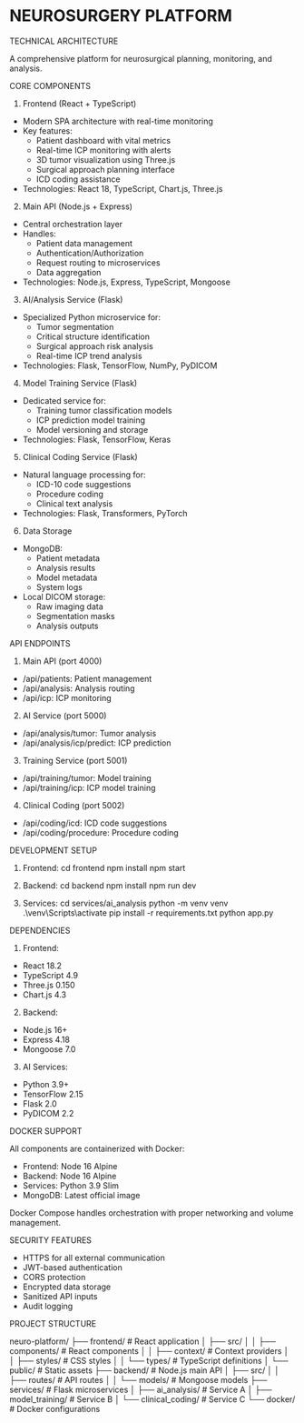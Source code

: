 NEUROSURGERY PLATFORM
====================

TECHNICAL ARCHITECTURE

A comprehensive platform for neurosurgical planning, monitoring, and analysis.

CORE COMPONENTS

1. Frontend (React + TypeScript)
- Modern SPA architecture with real-time monitoring
- Key features:
  * Patient dashboard with vital metrics
  * Real-time ICP monitoring with alerts
  * 3D tumor visualization using Three.js
  * Surgical approach planning interface
  * ICD coding assistance
- Technologies: React 18, TypeScript, Chart.js, Three.js

2. Main API (Node.js + Express)
- Central orchestration layer
- Handles:
  * Patient data management
  * Authentication/Authorization
  * Request routing to microservices
  * Data aggregation
- Technologies: Node.js, Express, TypeScript, Mongoose

3. AI/Analysis Service (Flask)
- Specialized Python microservice for:
  * Tumor segmentation
  * Critical structure identification
  * Surgical approach risk analysis
  * Real-time ICP trend analysis
- Technologies: Flask, TensorFlow, NumPy, PyDICOM

4. Model Training Service (Flask)
- Dedicated service for:
  * Training tumor classification models
  * ICP prediction model training
  * Model versioning and storage
- Technologies: Flask, TensorFlow, Keras

5. Clinical Coding Service (Flask)
- Natural language processing for:
  * ICD-10 code suggestions
  * Procedure coding
  * Clinical text analysis
- Technologies: Flask, Transformers, PyTorch

6. Data Storage
- MongoDB:
  * Patient metadata
  * Analysis results
  * Model metadata
  * System logs
- Local DICOM storage:
  * Raw imaging data
  * Segmentation masks
  * Analysis outputs

API ENDPOINTS

1. Main API (port 4000)
- /api/patients: Patient management
- /api/analysis: Analysis routing
- /api/icp: ICP monitoring

2. AI Service (port 5000)
- /api/analysis/tumor: Tumor analysis
- /api/analysis/icp/predict: ICP prediction

3. Training Service (port 5001)
- /api/training/tumor: Model training
- /api/training/icp: ICP model training

4. Clinical Coding (port 5002)
- /api/coding/icd: ICD code suggestions
- /api/coding/procedure: Procedure coding

DEVELOPMENT SETUP

1. Frontend:
cd frontend
npm install
npm start

2. Backend:
cd backend
npm install
npm run dev

3. Services:
cd services/ai_analysis
python -m venv venv
.\venv\Scripts\activate
pip install -r requirements.txt
python app.py

DEPENDENCIES

1. Frontend:
- React 18.2
- TypeScript 4.9
- Three.js 0.150
- Chart.js 4.3

2. Backend:
- Node.js 16+
- Express 4.18
- Mongoose 7.0

3. AI Services:
- Python 3.9+
- TensorFlow 2.15
- Flask 2.0
- PyDICOM 2.2

DOCKER SUPPORT

All components are containerized with Docker:
- Frontend: Node 16 Alpine
- Backend: Node 16 Alpine
- Services: Python 3.9 Slim
- MongoDB: Latest official image

Docker Compose handles orchestration with proper networking and volume management.

SECURITY FEATURES

- HTTPS for all external communication
- JWT-based authentication
- CORS protection
- Encrypted data storage
- Sanitized API inputs
- Audit logging

PROJECT STRUCTURE

neuro-platform/
├── frontend/                 # React application
│   ├── src/
│   │   ├── components/      # React components
│   │   ├── context/         # Context providers
│   │   ├── styles/          # CSS styles
│   │   └── types/          # TypeScript definitions
│   └── public/              # Static assets
├── backend/                 # Node.js main API
│   ├── src/
│   │   ├── routes/         # API routes
│   │   └── models/         # Mongoose models
├── services/               # Flask microservices
│   ├── ai_analysis/       # Service A
│   ├── model_training/    # Service B
│   └── clinical_coding/   # Service C
└── docker/                # Docker configurations
